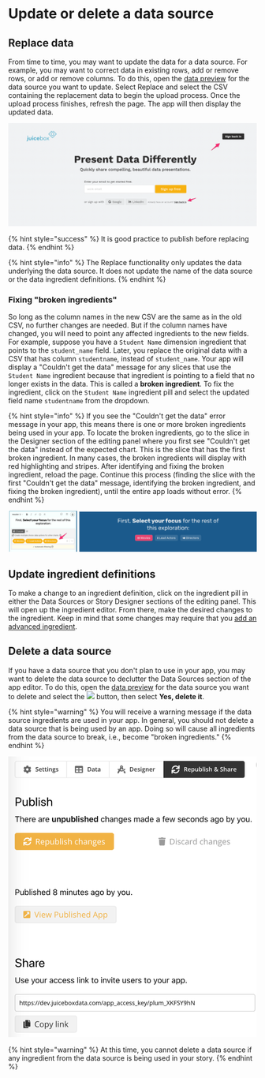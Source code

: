 # Update or delete a data source

## Replace data

From time to time, you may want to update the data for a data source. For example, you may want to correct data in existing rows, add or remove rows, or add or remove columns. To do this, open the [data preview](loading-data.md#the-data-preview) for the data source you want to update. Select Replace and select the CSV containing the replacement data to begin the upload process. Once the upload process finishes, refresh the page. The app will then display the updated data. 

![Use Replace to replace the data underlying the data source](../../.gitbook/assets/image%20%2882%29.png)

{% hint style="success" %}
It is good practice to publish before replacing data. 
{% endhint %}

{% hint style="info" %}
The Replace functionality only updates the data underlying the data source. It does not update the name of the data source or the data ingredient definitions. 
{% endhint %}

### Fixing "broken ingredients"

So long as the column names in the new CSV are the same as in the old CSV, no further changes are needed. But if the column names have changed, you will need to point any affected ingredients to the new fields.  For example, suppose you have a `Student Name` dimension ingredient that points to the `student_name` field. Later, you replace the original data with a CSV that has column `studentname`, instead of `student_name`. Your app will display a "Couldn't get the data" message for any slices that use the `Student Name` ingredient because that ingredient is pointing to a field that no longer exists in the data. This is called a **broken ingredient**. To fix the ingredient, click on the `Student Name` ingredient pill and select the updated field name `studentname` from the dropdown. 

{% hint style="info" %}
If you see the "Couldn't get the data" error message in your app, this means there is one or more broken ingredients being used in your app. To locate the broken ingredients, go to the slice in the Designer section of the editing panel where you first see "Couldn't get the data" instead of the expected chart. This is the slice that has the first broken ingredient. In many cases, the broken ingredients will display with red highlighting and stripes. After identifying and fixing the broken ingredient, reload the page. Continue this process \(finding the slice with the first "Couldn't get the data" message, identifying the broken ingredient, and fixing the broken ingredient\), until the entire app loads without error. 
{% endhint %}

![An ingredient that has red highlighting and stripes is a broken ingredient](../../.gitbook/assets/image%20%2889%29.png)

## Update ingredient definitions

To make a change to an ingredient definition, click on the ingredient pill in either the Data Sources or Story Designer sections of the editing panel. This will open up the ingredient editor.  From there, make the desired changes to the ingredient. Keep in mind that some changes may require that you [add an advanced ingredient](advanced-ingredients/).

## Delete a data source

If you have a data source that you don't plan to use in your app, you may want to delete the data source to declutter the Data Sources section of the app editor. To do this, open the [data preview](loading-data.md#the-data-preview) for the data source you want to delete and select the ![](../../.gitbook/assets/trash-alt-regular.svg) button, then select **Yes, delete it**. 

{% hint style="warning" %}
You will receive a warning message if the data source ingredients are used in your app. In general, you should not delete a data source that is being used by an app. Doing so will cause all ingredients from the data source to break, i.e., become "broken ingredients." 
{% endhint %}

![A warning message appears if you attempt to delete a data source that is used in the app](../../.gitbook/assets/image%20%2883%29.png)

{% hint style="warning" %}
At this time, you cannot delete a data source if any ingredient from the data source is being used in your story.
{% endhint %}

